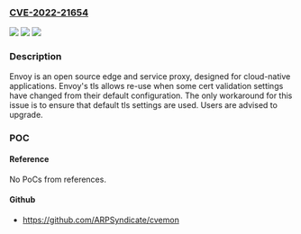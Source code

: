 ### [CVE-2022-21654](https://cve.mitre.org/cgi-bin/cvename.cgi?name=CVE-2022-21654)
![](https://img.shields.io/static/v1?label=Product&message=envoy&color=blue)
![](https://img.shields.io/static/v1?label=Version&message=n%2Fa&color=blue)
![](https://img.shields.io/static/v1?label=Vulnerability&message=CWE-295%3A%20Improper%20Certificate%20Validation&color=brighgreen)

### Description

Envoy is an open source edge and service proxy, designed for cloud-native applications. Envoy's tls allows re-use when some cert validation settings have changed from their default configuration. The only workaround for this issue is to ensure that default tls settings are used. Users are advised to upgrade.

### POC

#### Reference
No PoCs from references.

#### Github
- https://github.com/ARPSyndicate/cvemon

